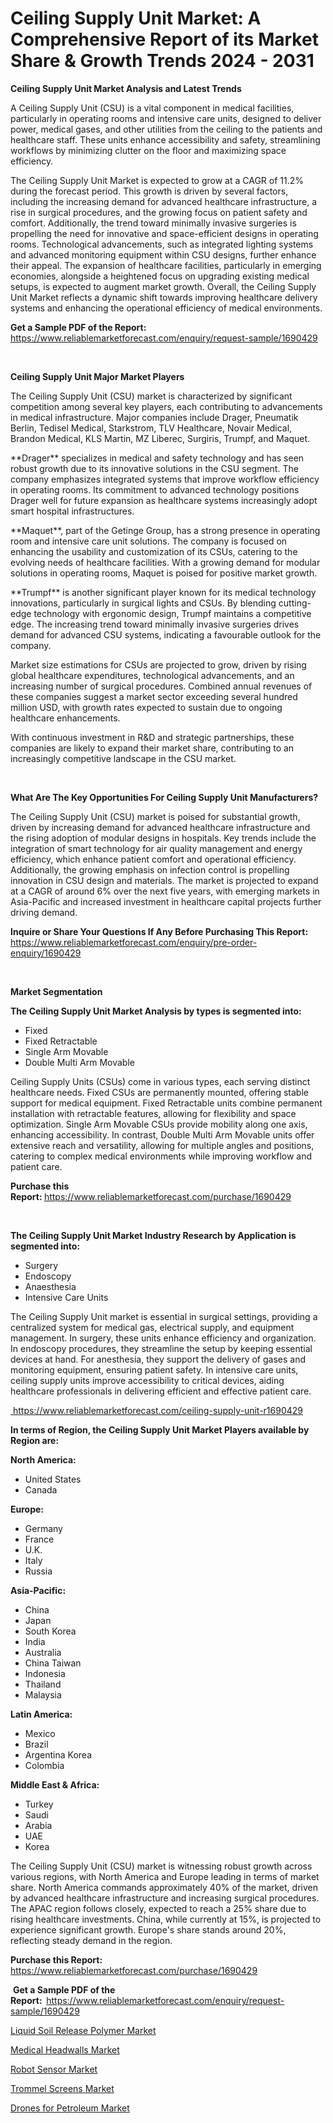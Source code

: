 <p><h1>Ceiling Supply Unit Market: A Comprehensive Report of its Market Share & Growth Trends 2024 - 2031</h1></p><p><strong>Ceiling Supply Unit Market Analysis and Latest Trends</strong></p>
<p><p>A Ceiling Supply Unit (CSU) is a vital component in medical facilities, particularly in operating rooms and intensive care units, designed to deliver power, medical gases, and other utilities from the ceiling to the patients and healthcare staff. These units enhance accessibility and safety, streamlining workflows by minimizing clutter on the floor and maximizing space efficiency.</p><p>The Ceiling Supply Unit Market is expected to grow at a CAGR of 11.2% during the forecast period. This growth is driven by several factors, including the increasing demand for advanced healthcare infrastructure, a rise in surgical procedures, and the growing focus on patient safety and comfort. Additionally, the trend toward minimally invasive surgeries is propelling the need for innovative and space-efficient designs in operating rooms. Technological advancements, such as integrated lighting systems and advanced monitoring equipment within CSU designs, further enhance their appeal. The expansion of healthcare facilities, particularly in emerging economies, alongside a heightened focus on upgrading existing medical setups, is expected to augment market growth. Overall, the Ceiling Supply Unit Market reflects a dynamic shift towards improving healthcare delivery systems and enhancing the operational efficiency of medical environments.</p></p>
<p><strong>Get a Sample PDF of the Report:&nbsp;</strong> <a href="https://www.reliablemarketforecast.com/enquiry/request-sample/1690429?utm_campaign=1435&utm_medium=2&utm_source=Github&utm_content=ia&utm_term=17102024&utm_id=ceiling-supply-unit">https://www.reliablemarketforecast.com/enquiry/request-sample/1690429</a></p>
<p>&nbsp;</p>
<p><strong>Ceiling Supply Unit Major Market Players</strong></p>
<p><p>The Ceiling Supply Unit (CSU) market is characterized by significant competition among several key players, each contributing to advancements in medical infrastructure. Major companies include Drager, Pneumatik Berlin, Tedisel Medical, Starkstrom, TLV Healthcare, Novair Medical, Brandon Medical, KLS Martin, MZ Liberec, Surgiris, Trumpf, and Maquet.</p><p>**Drager** specializes in medical and safety technology and has seen robust growth due to its innovative solutions in the CSU segment. The company emphasizes integrated systems that improve workflow efficiency in operating rooms. Its commitment to advanced technology positions Drager well for future expansion as healthcare systems increasingly adopt smart hospital infrastructures.</p><p>**Maquet**, part of the Getinge Group, has a strong presence in operating room and intensive care unit solutions. The company is focused on enhancing the usability and customization of its CSUs, catering to the evolving needs of healthcare facilities. With a growing demand for modular solutions in operating rooms, Maquet is poised for positive market growth.</p><p>**Trumpf** is another significant player known for its medical technology innovations, particularly in surgical lights and CSUs. By blending cutting-edge technology with ergonomic design, Trumpf maintains a competitive edge. The increasing trend toward minimally invasive surgeries drives demand for advanced CSU systems, indicating a favourable outlook for the company.</p><p>Market size estimations for CSUs are projected to grow, driven by rising global healthcare expenditures, technological advancements, and an increasing number of surgical procedures. Combined annual revenues of these companies suggest a market sector exceeding several hundred million USD, with growth rates expected to sustain due to ongoing healthcare enhancements.</p><p>With continuous investment in R&D and strategic partnerships, these companies are likely to expand their market share, contributing to an increasingly competitive landscape in the CSU market.</p></p>
<p>&nbsp;</p>
<p><strong>What Are The Key Opportunities For Ceiling Supply Unit Manufacturers?</strong></p>
<p><p>The Ceiling Supply Unit (CSU) market is poised for substantial growth, driven by increasing demand for advanced healthcare infrastructure and the rising adoption of modular designs in hospitals. Key trends include the integration of smart technology for air quality management and energy efficiency, which enhance patient comfort and operational efficiency. Additionally, the growing emphasis on infection control is propelling innovation in CSU design and materials. The market is projected to expand at a CAGR of around 6% over the next five years, with emerging markets in Asia-Pacific and increased investment in healthcare capital projects further driving demand.</p></p>
<p><strong>Inquire or Share Your Questions If Any Before Purchasing This Report:</strong> <a href="https://www.reliablemarketforecast.com/enquiry/pre-order-enquiry/1690429?utm_campaign=1435&utm_medium=2&utm_source=Github&utm_content=ia&utm_term=17102024&utm_id=ceiling-supply-unit">https://www.reliablemarketforecast.com/enquiry/pre-order-enquiry/1690429</a></p>
<p>&nbsp;</p>
<p><strong>Market Segmentation</strong></p>
<p><strong>The Ceiling Supply Unit Market Analysis by types is segmented into:</strong></p>
<p><ul><li>Fixed</li><li>Fixed Retractable</li><li>Single Arm Movable</li><li>Double Multi Arm Movable</li></ul></p>
<p><p>Ceiling Supply Units (CSUs) come in various types, each serving distinct healthcare needs. Fixed CSUs are permanently mounted, offering stable support for medical equipment. Fixed Retractable units combine permanent installation with retractable features, allowing for flexibility and space optimization. Single Arm Movable CSUs provide mobility along one axis, enhancing accessibility. In contrast, Double Multi Arm Movable units offer extensive reach and versatility, allowing for multiple angles and positions, catering to complex medical environments while improving workflow and patient care.</p></p>
<p><strong>Purchase this Report:&nbsp;</strong><a href="https://www.reliablemarketforecast.com/purchase/1690429?utm_campaign=1435&utm_medium=2&utm_source=Github&utm_content=ia&utm_term=17102024&utm_id=ceiling-supply-unit">https://www.reliablemarketforecast.com/purchase/1690429</a></p>
<p>&nbsp;</p>
<p><strong>The Ceiling Supply Unit Market Industry Research by Application is segmented into:</strong></p>
<p><ul><li>Surgery</li><li>Endoscopy</li><li>Anaesthesia</li><li>Intensive Care Units</li></ul></p>
<p><p>The Ceiling Supply Unit market is essential in surgical settings, providing a centralized system for medical gas, electrical supply, and equipment management. In surgery, these units enhance efficiency and organization. In endoscopy procedures, they streamline the setup by keeping essential devices at hand. For anesthesia, they support the delivery of gases and monitoring equipment, ensuring patient safety. In intensive care units, ceiling supply units improve accessibility to critical devices, aiding healthcare professionals in delivering efficient and effective patient care.</p></p>
<p><a href="https://www.reliablemarketforecast.com/ceiling-supply-unit-r1690429?utm_campaign=1435&utm_medium=2&utm_source=Github&utm_content=ia&utm_term=17102024&utm_id=ceiling-supply-unit">&nbsp;https://www.reliablemarketforecast.com/ceiling-supply-unit-r1690429</a></p>
<p><strong>In terms of Region, the Ceiling Supply Unit Market Players available by Region are:</strong></p>
<p>
    <p> <strong> North America: </strong>
        <ul>
            <li>United States</li>
            <li>Canada</li>
        </ul>
        </p> 
    <p> <strong> Europe: </strong>
        <ul>
            <li>Germany</li>
            <li>France</li>
            <li>U.K.</li>
            <li>Italy</li>
            <li>Russia</li>
        </ul>
        </p> 
    <p> <strong> Asia-Pacific: </strong>
        <ul>
            <li>China</li>
            <li>Japan</li>
            <li>South Korea</li>
            <li>India</li>
            <li>Australia</li>
            <li>China Taiwan</li>
            <li>Indonesia</li>
            <li>Thailand</li>
            <li>Malaysia</li>
        </ul>
        </p> 
    <p> <strong> Latin America: </strong>
        <ul>
            <li>Mexico</li>
            <li>Brazil</li>
            <li>Argentina Korea</li>
            <li>Colombia</li>
        </ul>
        </p> 
    <p> <strong> Middle East & Africa: </strong>
        <ul>
            <li>Turkey</li>
            <li>Saudi</li>
            <li>Arabia</li>
            <li>UAE</li>
            <li>Korea</li>
        </ul>
    </p>
    </p>
<p><p>The Ceiling Supply Unit (CSU) market is witnessing robust growth across various regions, with North America and Europe leading in terms of market share. North America commands approximately 40% of the market, driven by advanced healthcare infrastructure and increasing surgical procedures. The APAC region follows closely, expected to reach a 25% share due to rising healthcare investments. China, while currently at 15%, is projected to experience significant growth. Europe's share stands around 20%, reflecting steady demand in the region.</p></p>
<p><strong>Purchase this Report: </strong><a href="https://www.reliablemarketforecast.com/purchase/1690429?utm_campaign=1435&utm_medium=2&utm_source=Github&utm_content=ia&utm_term=17102024&utm_id=ceiling-supply-unit">https://www.reliablemarketforecast.com/purchase/1690429</a></p>
<p>&nbsp;<strong>Get a Sample PDF of the Report:&nbsp;&nbsp;</strong><a href="https://www.reliablemarketforecast.com/enquiry/request-sample/1690429?utm_campaign=1435&utm_medium=2&utm_source=Github&utm_content=ia&utm_term=17102024&utm_id=ceiling-supply-unit">https://www.reliablemarketforecast.com/enquiry/request-sample/1690429</a></p>
<p><strong></strong></p>
<p><p><a href="https://www.linkedin.com/pulse/liquid-soil-release-polymer-market-velocity-143-cagr-trajectory-n9vkf?utm_campaign=1435&utm_medium=2&utm_source=Github&utm_content=ia&utm_term=17102024&utm_id=ceiling-supply-unit">Liquid Soil Release Polymer Market</a></p><p><a href="https://github.com/cloo8byworst/Market-Research-Report-List-1/blob/main/medical-headwalls-market.md?utm_campaign=1435&utm_medium=2&utm_source=Github&utm_content=ia&utm_term=17102024&utm_id=ceiling-supply-unit">Medical Headwalls Market</a></p><p><a href="https://issuu.com/reportprime-2/docs/robot-sensor-market-size-2030.pptx_90620571270b4d?utm_campaign=1435&utm_medium=2&utm_source=Github&utm_content=ia&utm_term=17102024&utm_id=ceiling-supply-unit">Robot Sensor Market</a></p><p><a href="https://issuu.com/reportprime-2/docs/trommel-screens-market-size-2030.pp_80e3848d9c44a2?utm_campaign=1435&utm_medium=2&utm_source=Github&utm_content=ia&utm_term=17102024&utm_id=ceiling-supply-unit">Trommel Screens Market</a></p><p><a href="https://github.com/driubautch/Market-Research-Report-List-1/blob/main/drones-for-petroleum-market.md?utm_campaign=1435&utm_medium=2&utm_source=Github&utm_content=ia&utm_term=17102024&utm_id=ceiling-supply-unit">Drones for Petroleum Market</a></p></p>